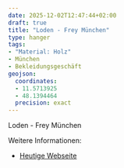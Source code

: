 ```yaml
---
date: 2025-12-02T12:47:44+02:00
draft: true
title: "Loden - Frey München"
type: hanger
tags:
- "Material: Holz"
- München
- Bekleidungsgeschäft
geojson:
  coordinates:
  - 11.5713925
  - 48.1394464
  precision: exact
---
```

Loden - Frey München

<div class="notes">
Weitere Informationen:
<ul>
<li><a href="https://www.lodenfrey.com/">Heutige Webseite</a></li>
</ul>
</div>
